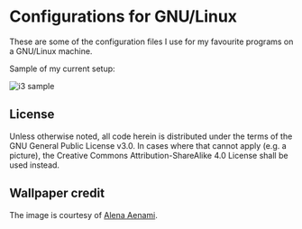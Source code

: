 # Configurations for GNU/Linux

These are some of the configuration files I use for my favourite programs on a GNU/Linux machine.

Sample of my current setup:

![i3 sample](https://raw.githubusercontent.com/protesilaos/dotfiles/master/Pictures/i3-sample.png)

## License

Unless otherwise noted, all code herein is distributed under the terms of the GNU General Public License v3.0. In cases where that cannot apply (e.g. a picture), the Creative Commons Attribution-ShareAlike 4.0 License shall be used instead.

## Wallpaper credit

The image is courtesy of [Alena Aenami](https://www.artstation.com/aenamiart).
